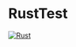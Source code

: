 # RustTest

[![Rust](https://github.com/codemonkey85/RustTest/actions/workflows/rust.yml/badge.svg)](https://github.com/codemonkey85/RustTest/actions/workflows/rust.yml)
